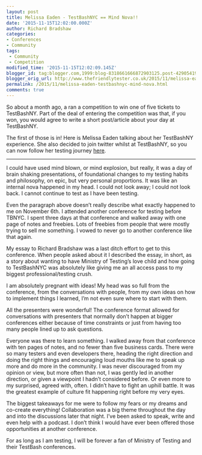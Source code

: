 ```yaml
---
layout: post
title: Melissa Eaden - TestBashNYC == Mind Nova!!
date: '2015-11-15T12:02:00.000Z'
author: Richard Bradshaw
categories:
- Conferences
- Community
tags: 
 - Community
 - Competition
modified_time: '2015-11-15T12:02:09.145Z'
blogger_id: tag:blogger.com,1999:blog-8318661666872903125.post-4290541934751279491
blogger_orig_url: http://www.thefriendlytester.co.uk/2015/11/melissa-eaden-testbashnyc-mind-nova.html
permalink: /2015/11/melissa-eaden-testbashnyc-mind-nova.html
comments: true
---
```


So about a month ago, a ran a competition to win one of five tickets to TestBashNY. Part of the deal of entering the competition was that, if you won, you would agree to write a short post/article about your day at TestBashNY.

The first of those is in! Here is Melissa Eaden talking about her TestBashNY experience. She also decided to join twitter whilst at TestBashNY, so you can now follow her testing journey [here](https://twitter.com/m_eaden).  

---

I could have used mind blown, or mind explosion, but really, it was a day of brain shaking presentations, of foundational changes to my testing habits and philosophy, on epic, but very personal proportions. It was like an internal nova happened in my head. I could not look away; I could not look back. I cannot continue to test as I have been testing.  

Even the paragraph above doesn’t really describe what exactly happened to me on November 6th. I attended another conference for testing before TBNYC. I spent three days at that conference and walked away with one page of notes and freebies. Lots of freebies from people that were mostly trying to sell me something. I vowed to never go to another conference like that again.  

My essay to Richard Bradshaw was a last ditch effort to get to this conference. When people asked about it I described the essay, in short, as a story about wanting to have Ministry of Testing’s love child and how going to TestBashNYC was absolutely like giving me an all access pass to my biggest professional/testing crush.  

I am absolutely pregnant with ideas! My head was so full from the conference, from the conversations with people, from my own ideas on how to implement things I learned, I’m not even sure where to start with them.  

All the presenters were wonderful! The conference format allowed for conversations with presenters that normally don’t happen at bigger conferences either because of time constraints or just from having too many people lined up to ask questions.  

Everyone was there to learn something. I walked away from that conference with ten pages of notes, and no fewer than five business cards. There were so many testers and even developers there, heading the right direction and doing the right things and encouraging loud mouths like me to speak up more and do more in the community. I was never discouraged from my opinion or view, but more often than not, I was gently led in another direction, or given a viewpoint I hadn’t considered before. Or even more to my surprised, agreed with, often. I didn’t have to fight an uphill battle. It was the greatest example of culture fit happening right before my very eyes.  

The biggest takeaways for me were to follow my fears or my dreams and co-create everything! Collaboration was a big theme throughout the day and into the discussions later that night. I’ve been asked to speak, write and even help with a podcast. I don’t think I would have ever been offered those opportunities at another conference.  

For as long as I am testing, I will be forever a fan of Ministry of Testing and their TestBash conferences.